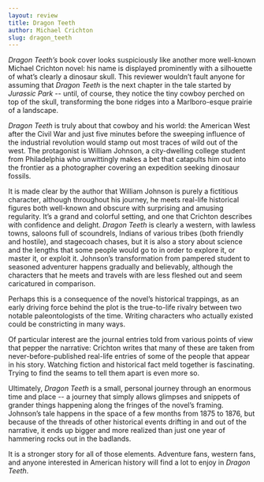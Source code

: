 ```yaml
---
layout: review
title: Dragon Teeth
author: Michael Crichton
slug: dragon_teeth
---
```


*Dragon Teeth’s* book cover looks suspiciously like another more well-known Michael Crichton novel: his name is displayed prominently with a silhouette of what’s clearly a dinosaur skull. This reviewer wouldn’t fault anyone for assuming that *Dragon Teeth* is the next chapter in the tale started by *Jurassic Park* -- until, of course, they notice the tiny cowboy perched on top of the skull, transforming the bone ridges into a Marlboro-esque prairie of a landscape.

*Dragon Teeth* is truly about that cowboy and his world: the American West after the Civil War and just five minutes before the sweeping influence of the industrial revolution would stamp out most traces of wild out of the west. The protagonist is William Johnson, a city-dwelling college student from Philadelphia who unwittingly makes a bet that catapults him out into the frontier as a photographer covering an expedition seeking dinosaur fossils.

It is made clear by the author that William Johnson is purely a fictitious character, although throughout his journey, he meets real-life historical figures both well-known and obscure with surprising and amusing regularity. It’s a grand and colorful setting, and one that Crichton describes with confidence and delight. *Dragon Teeth* is clearly a western, with lawless towns, saloons full of scoundrels, Indians of various tribes (both friendly and hostile), and stagecoach chases, but it is also a story about science and the lengths that some people would go to in order to explore it, or master it, or exploit it. Johnson’s transformation from pampered student to seasoned adventurer happens gradually and believably, although the characters that he meets and travels with are less fleshed out and seem caricatured in comparison.

Perhaps this is a consequence of the novel’s historical trappings, as an early driving force behind the plot is the true-to-life rivalry between two notable paleontologists of the time. Writing characters who actually existed could be constricting in many ways.

Of particular interest are the journal entries told from various points of view that pepper the narrative: Crichton writes that many of these are taken from never-before-published real-life entries of some of the people that appear in his story. Watching fiction and historical fact meld together is fascinating. Trying to find the seams to tell them apart is even more so.

Ultimately, *Dragon Teeth* is a small, personal journey through an enormous time and place -- a journey that simply allows glimpses and snippets of grander things happening along the fringes of the novel’s framing. Johnson’s tale happens in the space of a few months from 1875 to 1876, but because of the threads of other historical events drifting in and out of the narrative, it ends up bigger and more realized than just one year of hammering rocks out in the badlands.

It is a stronger story for all of those elements. Adventure fans, western fans, and anyone interested in American history will find a lot to enjoy in *Dragon Teeth*.